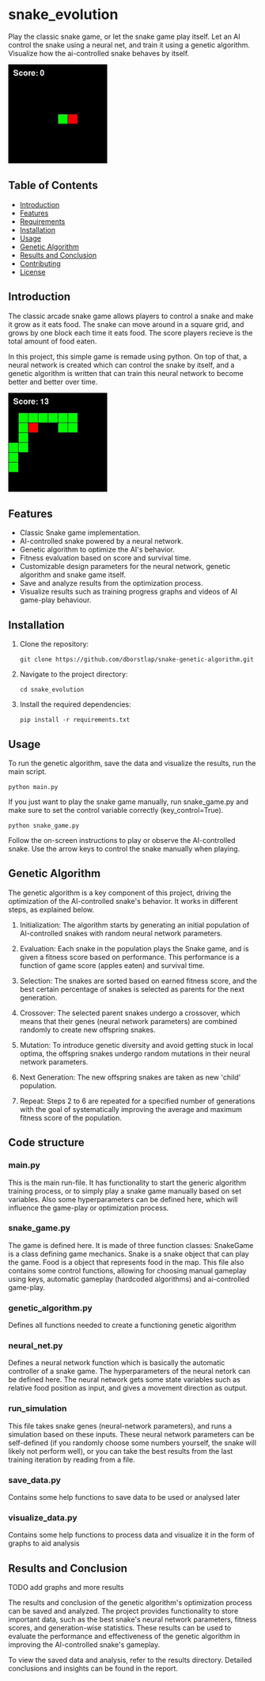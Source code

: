 # snake_evolution
Play the classic snake game, or let the snake game play itself. Let an AI control the snake using a neural net, and train it using a genetic algorithm. Visualize how the ai-controlled snake behaves by itself.


![Snake Game Demo](video/25_10x10.gif)

## Table of Contents

- [Introduction](#introduction)
- [Features](#features)
- [Requirements](#requirements)
- [Installation](#installation)
- [Usage](#usage)
- [Genetic Algorithm](#genetic-algorithm)
- [Results and Conclusion](#results-and-conclusion)
- [Contributing](#contributing)
- [License](#license)


## Introduction

The classic arcade snake game allows players to control a snake and make it grow as it eats food. The snake can move around in a square grid, and grows by one block each time it eats food. The score players recieve is the total amount of food eaten.

In this project, this simple game is remade using python. On top of that, a neural network is created which can control the snake by itself, and a genetic algorithm is written that can train this neural network to become better and better over time.


![Snake Game Screenshot](figures/snake_game.jpg)

## Features

- Classic Snake game implementation.
- AI-controlled snake powered by a neural network.
- Genetic algorithm to optimize the AI's behavior.
- Fitness evaluation based on score and survival time.
- Customizable design parameters for the neural network, genetic algorithm and snake game itself.
- Save and analyze results from the optimization process. 
- Visualize results such as training progress graphs and videos of AI game-play behaviour.


## Installation

1. Clone the repository:
   ```shell
   git clone https://github.com/dborstlap/snake-genetic-algorithm.git
   ```

2. Navigate to the project directory:
   ```shell
   cd snake_evolution
   ```

3. Install the required dependencies:
   ```shell
   pip install -r requirements.txt
   ```


## Usage

To run the genetic algorithm, save the data and visualize the results, run the main script.
   ```shell
   python main.py
   ```

If you just want to play the snake game manually, run snake_game.py and make sure to set the control variable correctly (key_control=True).
   ```shell
   python snake_game.py
   ```

Follow the on-screen instructions to play or observe the AI-controlled snake. Use the arrow keys to control the snake manually when playing.



## Genetic Algorithm

The genetic algorithm is a key component of this project, driving the optimization of the AI-controlled snake's behavior. It works in different steps, as explained below.

1. Initialization: The algorithm starts by generating an initial population of AI-controlled snakes with random neural network parameters.

2. Evaluation: Each snake in the population plays the Snake game, and is given a fitness score based on performance. This performance is a function of game score (apples eaten) and survival time.

3. Selection: The snakes are sorted based on earned fitness score, and the best certain percentage of snakes is selected as parents for the next generation.

4. Crossover: The selected parent snakes undergo a crossover, which means that their genes (neural network parameters) are combined randomly to create new offspring snakes.

5. Mutation: To introduce genetic diversity and avoid getting stuck in local optima, the offspring snakes undergo random mutations in their neural network parameters.

6. Next Generation: The new offspring snakes are taken as new 'child' population.

7. Repeat: Steps 2 to 6 are repeated for a specified number of generations with the goal of systematically improving the average and maximum fitness score of the population.



## Code structure

### main.py
This is the main run-file. It has functionality to start the generic algorithm training process, or to simply play a snake game manually based on set variables. Also some hyperparameters can be defined here, which will influence the game-play or optimization process.

### snake_game.py
The game is defined here. It is made of three function classes:
SnakeGame is a class defining game mechanics.
Snake is a snake object that can play the game.
Food is a object that represents food in the map.
This file also contains some control functions, allowing for choosing manual gameplay using keys, automatic gameplay (hardcoded algorithms) and ai-controlled game-play.

### genetic_algorithm.py
Defines all functions needed to create a functioning genetic algorithm

### neural_net.py
Defines a neural network function which is basically the automatic controller of a snake game. The hyperparameters of the neural netork can be defined here. The neural network gets some state variables such as relative food position as input, and gives a movement direction as output.

### run_simulation
This file takes snake genes (neural-network parameters), and runs a simulation based on these inputs. These neural network parameters can be self-defined (if you randomly choose some numbers yourself, the snake will likely not perform well), or you can take the best results from the last training iteration by reading from a file.

### save_data.py
Contains some help functions to save data to be used or analysed later

### visualize_data.py
Contains some help functions to process data and visualize it in the form of graphs to aid analysis



## Results and Conclusion
TODO add graphs and more results

The results and conclusion of the genetic algorithm's optimization process can be saved and analyzed. The project provides functionality to store important data, such as the best snake's neural network parameters, fitness scores, and generation-wise statistics. These results can be used to evaluate the performance and effectiveness of the genetic algorithm in improving the AI-controlled snake's gameplay.

To view the saved data and analysis, refer to the results directory. Detailed conclusions and insights can be found in the report.
















